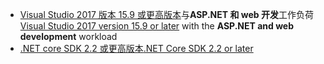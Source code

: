 * <span data-ttu-id="e7034-101">[Visual Studio 2017 版本 15.9 或更高版本](https://visualstudio.microsoft.com/downloads/)与**ASP.NET 和 web 开发**工作负荷</span><span class="sxs-lookup"><span data-stu-id="e7034-101">[Visual Studio 2017 version 15.9 or later](https://visualstudio.microsoft.com/downloads/) with the **ASP.NET and web development** workload</span></span>
* [<span data-ttu-id="e7034-102">.NET core SDK 2.2 或更高版本</span><span class="sxs-lookup"><span data-stu-id="e7034-102">.NET Core SDK 2.2 or later</span></span>](https://www.microsoft.com/net/download/all)
